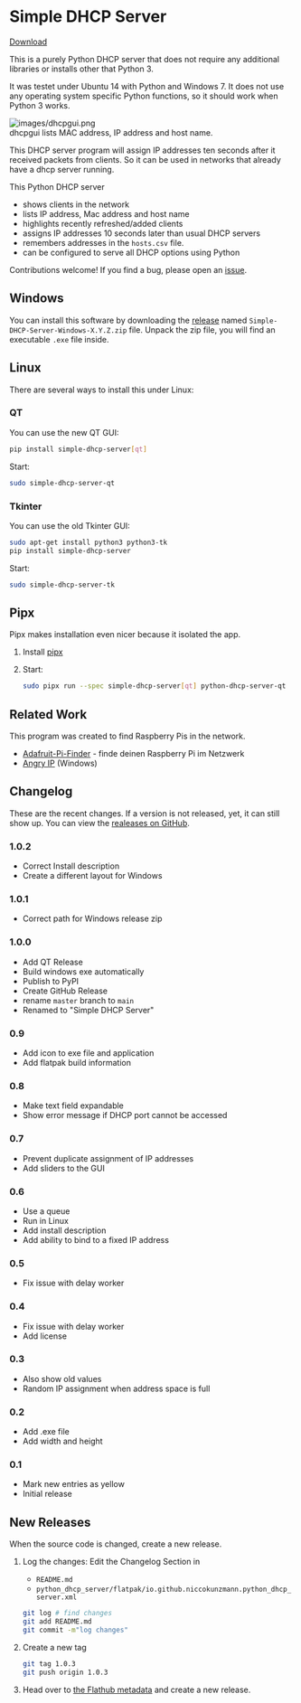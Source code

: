 # Simple DHCP Server

[Download][releases]

This is a purely Python DHCP server that does not require any additional libraries or installs other that Python 3.

It was testet under Ubuntu 14 with Python and Windows 7. It does not use any operating system specific Python functions, so it should work when Python 3 works.

![images/dhcpgui.png](images/dhcpgui.png)  
dhcpgui lists MAC address, IP address and host name.

This DHCP server program will assign IP addresses ten seconds after it received packets from clients. So it can be used in networks that already have a dhcp server running.

This Python DHCP server

- shows clients in the network
- lists IP address, Mac address and host name
- highlights recently refreshed/added clients
- assigns IP addresses 10 seconds later than usual DHCP servers
- remembers addresses in the `hosts.csv` file.
- can be configured to serve all DHCP options using Python

Contributions welcome!
If you find a bug, please open an [issue].

## Windows

You can install this software by downloading the [release][releases] named `Simple-DHCP-Server-Windows-X.Y.Z.zip` file.
Unpack the zip file, you will find an executable `.exe` file inside.

## Linux

There are several ways to install this under Linux:

### QT

You can use the new QT GUI:

```sh
pip install simple-dhcp-server[qt]
```

Start:

```sh
sudo simple-dhcp-server-qt
```

### Tkinter

You can use the old Tkinter GUI:

```sh
sudo apt-get install python3 python3-tk
pip install simple-dhcp-server
```

Start:

```sh
sudo simple-dhcp-server-tk
```

## Pipx

Pipx makes installation even nicer because it isolated the app.

1. Install [pipx]
2. Start:

    ```sh
    sudo pipx run --spec simple-dhcp-server[qt] python-dhcp-server-qt   
    ```

[pipx]: https://pipx.pypa.io/stable/installation/

## Related Work

This program was created to find Raspberry Pis in the network.

- [Adafruit-Pi-Finder](https://github.com/adafruit/Adafruit-Pi-Finder) - finde deinen Raspberry Pi im Netzwerk
- [Angry IP](https://angryip.org/) (Windows)

## Changelog

These are the recent changes.
If a version is not released, yet, it can still show up.
You can view the [realeases on GitHub][releases].

### 1.0.2

- Correct Install description
- Create a different layout for Windows

### 1.0.1

- Correct path for Windows release zip

### 1.0.0

- Add QT Release
- Build windows exe automatically
- Publish to PyPI
- Create GitHub Release
- rename `master` branch to `main`
- Renamed to "Simple DHCP Server"

### 0.9

- Add icon to exe file and application
- Add flatpak build information

### 0.8

- Make text field expandable
- Show error message if DHCP port cannot be accessed

### 0.7

- Prevent duplicate assignment of IP addresses
- Add sliders to the GUI

### 0.6

- Use a queue
- Run in Linux
- Add install description
- Add ability to bind to a fixed IP address

### 0.5

- Fix issue with delay worker

### 0.4

- Fix issue with delay worker
- Add license

### 0.3

- Also show old values
- Random IP assignment when address space is full

### 0.2

- Add .exe file
- Add width and height

### 0.1

- Mark new entries as yellow
- Initial release

## New Releases

When the source code is changed, create a new release.

1. Log the changes: Edit the Changelog Section in

    - `README.md`
    - `python_dhcp_server/flatpak/io.github.niccokunzmann.python_dhcp_server.xml`

    ```sh
    git log # find changes
    git add README.md
    git commit -m"log changes"
    ```

2. Create a new tag

    ```sh
    git tag 1.0.3
    git push origin 1.0.3
    ```

3. Head over to [the Flathub metadata](https://github.com/niccokunzmann/io.github.niccokunzmann.python_dhcp_server/)
   and create a new release.

[releases]: https://github.com/niccokunzmann/python_dhcp_server/releases
[issue]: https://github.com/niccokunzmann/python_dhcp_server/issues
